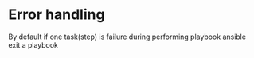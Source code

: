 # Error handling

By default if  one task(step) is failure during performing playbook ansible exit a playbook
